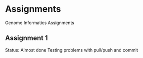 # Assignments
Genome Informatics Assignments


## Assignment 1

Status: Almost done
Testing problems with pull/push and commit

